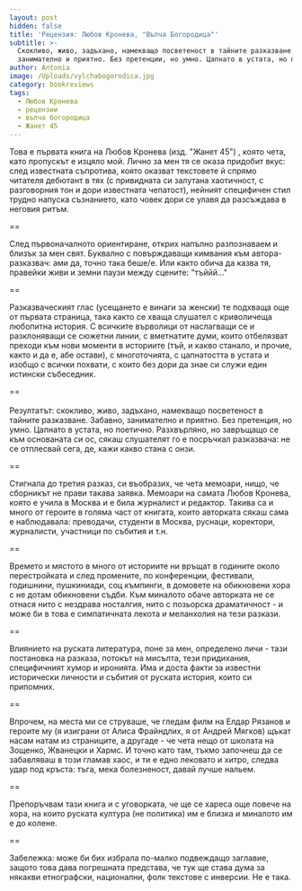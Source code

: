 ```yaml
---
layout: post
hidden: false
title: 'Рецензия: Любов Кронева, "Вълча Богородица"'
subtitle: >-
  Скокливо, живо, задъхано, намекващо посветеност в тайните разказване. Забавно,
  занимателно и приятно. Без претенции, но умно. Цапнато в устата, но поетично
author: Antonia
image: /Uploads/vylchabogorodica.jpg
category: bookreviews
tags:
  - Любов Кронева
  - рецензии
  - вълча богородица
  - Жанет 45
---
```

Това е първата книга на Любов Кронева (изд. "Жанет 45") , която чета, като пропускът е изцяло мой. Лично за мен тя се оказа придобит вкус: след известната съпротива, която оказват текстовете й спрямо читателя дебютант в тях (с привидната си залутана хаотичност, с разговорния тон и дори известната чепатост), нейният специфичен стил трудно напуска съзнанието, като човек дори се улавя да разсъждава в неговия ритъм. 

\==

След първоначалното ориентиране, открих напълно разпознаваем и близък за мен свят. Буквално с повърждаващи кимвания към автора-разказвач: ами да, точно така беше/е. Или както обича да казва тя, правейки живи и земни паузи между сцените: "тъййй..."

\==

Разказваческият глас (усещането е винаги за женски) те подхваща още от първата страница, така както се хваща слушател с криволичеща любопитна история. С всичките върволици от наслагващи се и разклоняващи се сюжетни линии, с вметнатите думи, които отбелязват преходи към нови моменти в историите (тъй, и какво станало, и прочие, както и да е, абе остави), с многоточията, с цапнатостта в устата и изобщо с всички похвати, с които без дори да знае си служи един истински събеседник. 

\==\
\
Резултатът: скокливо, живо, задъхано, намекващо посветеност в тайните разказване. Забавно, занимателно и приятно. Без претенция, но умно. Цапнато в устата, но поетично. Разхвърляно, но завръщащо се към основаната си ос, сякаш слушателят го е посръчкал разказвача: не се отплесвай сега, де, кажи какво стана с онзи. 

\==

Стигнала до третия разказ, си въобразих, че чета мемоари, нищо, че сборникът не прави такава заявка. Мемоари на самата Любов Кронева, която е учила в Москва и е била журналист и редактор. Такива са и много от героите в голяма част от книгата, които авторката сякаш сама е наблюдавала: преводачи, студенти в Москва, руснаци, коректори, журналисти, участници по събития и т.н. 

\==

Времето и мястото в много от историите ни връщат в годините около перестройката и след промените, по конференции, фестивали, годишнини, пушкиниади, соц къмпинги, в домовете на обикновени хора с не дотам обикновени съдби. Към миналото обаче авторката не се отнася нито с нездрава носталгия, нито с позьорска драматичност - и може би в това е симпатичната лекота и меланхолия на тези разкази.

\==

Влиянието на руската литература, поне за мен, определено личи - тази постановка на разказа, потокът на мисълта, тези придихания, специфичният хумор и иронията. Има и доста факти за известни исторически личности и събития от руската история, които си припомних.

\==

Впрочем, на места ми се струваше, че гледам филм на Елдар Рязанов и героите му (я изиграни от Алиса Фрайндлих, я от Андрей Мягков) щъкат насам натам из страниците, а другаде - че чета нещо от школата на Зощенко, Жванецки и Хармс. И точно като там, тъкмо започнеш да се забавляваш в този гламав хаос, и ти е едно лековато и хитро, следва удар под кръста: тъга, мека болезненост, давай лучше нальем.

\==

Препоръчвам тази книга и с уговорката, че ще се хареса още повече на хора, на които руската култура (не политика) им е близка и миналото им е до колене.

\==

Забележка: може би бих избрала по-малко подвеждащо заглавие, защото това дава погрешната представа, че тук ще става дума за някакви етнографски, национални, фолк текстове с инверсии. Не е така.
